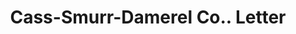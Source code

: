 ---
doi: 10.7916/D8W96N44
date_other: '1912'
date_other_textual: '1912'
form: correspondence
genre:
- Letters (correspondence)
name:
- Cass-Smurr-Damerel Co.
object_in_context_url: https://biggert.cul.columbia.edu/items/view/ave_biggert_00005
subject_hierarchical_geographic:
- Los Angeles, California, United States
subject_name:
- Cass-Smurr-Damerel Co.
title: Cass-Smurr-Damerel Co.. Letter
sort_title: Cass-Smurr-Damerel Co.. Letter
call_number: ave_biggert_00005
coordinates:
- 34.05,-118.25
pid: ave_biggert_00005
identifiers: ave_biggert_00005
thumbnail: https://derivativo-2.library.columbia.edu/iiif/2/ldpd:342730/full/!256,256/0/native.jpg
permalink: /biggert/ave_biggert_00005/
layout: iiif-image-page
---